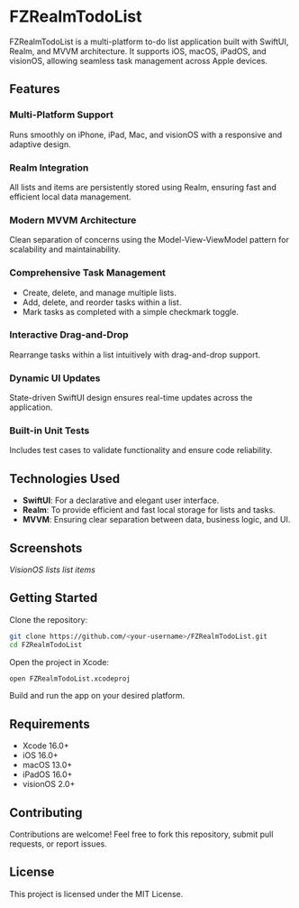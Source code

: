 # FZRealmTodoList

FZRealmTodoList is a multi-platform to-do list application built with SwiftUI, Realm, and MVVM architecture. It supports iOS, macOS, iPadOS, and visionOS, allowing seamless task management across Apple devices.

## Features

### Multi-Platform Support

Runs smoothly on iPhone, iPad, Mac, and visionOS with a responsive and adaptive design.

### Realm Integration

All lists and items are persistently stored using Realm, ensuring fast and efficient local data management.

### Modern MVVM Architecture

Clean separation of concerns using the Model-View-ViewModel pattern for scalability and maintainability.

### Comprehensive Task Management

- Create, delete, and manage multiple lists.
- Add, delete, and reorder tasks within a list.
- Mark tasks as completed with a simple checkmark toggle.

### Interactive Drag-and-Drop

Rearrange tasks within a list intuitively with drag-and-drop support.

### Dynamic UI Updates

State-driven SwiftUI design ensures real-time updates across the application.

### Built-in Unit Tests

Includes test cases to validate functionality and ensure code reliability.

## Technologies Used

- **SwiftUI**: For a declarative and elegant user interface.
- **Realm**: To provide efficient and fast local storage for lists and tasks.
- **MVVM**: Ensuring clear separation between data, business logic, and UI.

## Screenshots

*VisionOS lists list items*

## Getting Started

Clone the repository:

```sh
git clone https://github.com/<your-username>/FZRealmTodoList.git
cd FZRealmTodoList
```

Open the project in Xcode:

```sh
open FZRealmTodoList.xcodeproj
```

Build and run the app on your desired platform.

## Requirements

- Xcode 16.0+
- iOS 16.0+
- macOS 13.0+
- iPadOS 16.0+
- visionOS 2.0+

## Contributing

Contributions are welcome! Feel free to fork this repository, submit pull requests, or report issues.

## License

This project is licensed under the MIT License.

